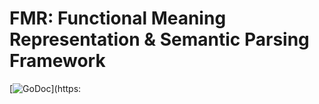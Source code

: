 # FMR: Functional Meaning Representation & Semantic Parsing Framework
[![GoDoc](https://godoc.org/github.com/liuzl/fmr?status.svg)](https: